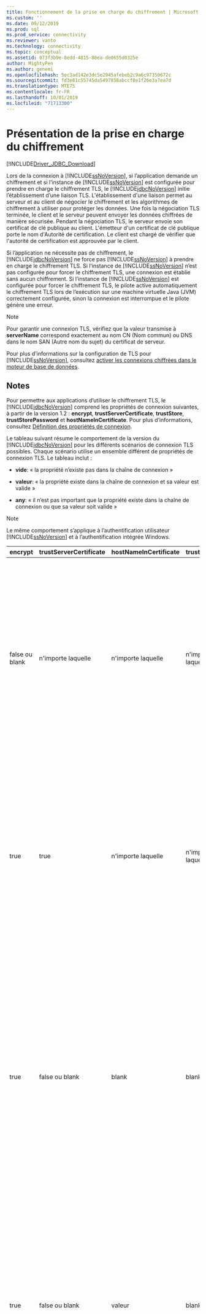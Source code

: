 ```yaml
---
title: Fonctionnement de la prise en charge du chiffrement | Microsoft Docs
ms.custom: ''
ms.date: 09/12/2019
ms.prod: sql
ms.prod_service: connectivity
ms.reviewer: vanto
ms.technology: connectivity
ms.topic: conceptual
ms.assetid: 073f3b9e-8edd-4815-88ea-de0655d0325e
author: MightyPen
ms.author: genemi
ms.openlocfilehash: 5ec3ad142e3dc5e2945afebeb2c9a6c97350672c
ms.sourcegitcommit: fd3e81c55745da5497858abccf8e1f26e3a7ea7d
ms.translationtype: MTE75
ms.contentlocale: fr-FR
ms.lasthandoff: 10/01/2019
ms.locfileid: "71713300"
---
```

# <a name="understanding-encryption-support"></a>Présentation de la prise en charge du chiffrement

[!INCLUDE[Driver_JDBC_Download](../../includes/driver_jdbc_download.md)]

Lors de la connexion à [!INCLUDE[ssNoVersion](../../includes/ssnoversion-md.md)], si l’application demande un chiffrement et si l’instance de [!INCLUDE[ssNoVersion](../../includes/ssnoversion-md.md)] est configurée pour prendre en charge le chiffrement TLS, le [!INCLUDE[jdbcNoVersion](../../includes/jdbcnoversion_md.md)] initie l’établissement d’une liaison TLS. L'établissement d'une liaison permet au serveur et au client de négocier le chiffrement et les algorithmes de chiffrement à utiliser pour protéger les données. Une fois la négociation TLS terminée, le client et le serveur peuvent envoyer les données chiffrées de manière sécurisée. Pendant la négociation TLS, le serveur envoie son certificat de clé publique au client. L'émetteur d'un certificat de clé publique porte le nom d'Autorité de certification. Le client est chargé de vérifier que l'autorité de certification est approuvée par le client.  
  
Si l’application ne nécessite pas de chiffrement, le [!INCLUDE[jdbcNoVersion](../../includes/jdbcnoversion_md.md)] ne force pas [!INCLUDE[ssNoVersion](../../includes/ssnoversion-md.md)] à prendre en charge le chiffrement TLS. Si l’instance de [!INCLUDE[ssNoVersion](../../includes/ssnoversion-md.md)] n’est pas configurée pour forcer le chiffrement TLS, une connexion est établie sans aucun chiffrement. Si l’instance de [!INCLUDE[ssNoVersion](../../includes/ssnoversion-md.md)] est configurée pour forcer le chiffrement TLS, le pilote active automatiquement le chiffrement TLS lors de l’exécution sur une machine virtuelle Java (JVM) correctement configurée, sinon la connexion est interrompue et le pilote génère une erreur.  
  
> [!NOTE]  
> Pour garantir une connexion TLS, vérifiez que la valeur transmise à **serverName** correspond exactement au nom CN (Nom commun) ou DNS dans le nom SAN (Autre nom du sujet) du certificat de serveur.  
>
> Pour plus d’informations sur la configuration de TLS pour [!INCLUDE[ssNoVersion](../../includes/ssnoversion-md.md)], consultez [activer les connexions chiffrées dans le moteur de base de données](../../database-engine/configure-windows/enable-encrypted-connections-to-the-database-engine.md).  
  
## <a name="remarks"></a>Notes

Pour permettre aux applications d’utiliser le chiffrement TLS, le [!INCLUDE[jdbcNoVersion](../../includes/jdbcnoversion_md.md)] comprend les propriétés de connexion suivantes, à partir de la version 1.2 : **encrypt**, **trustServerCertificate**, **trustStore**, **trustStorePassword** et **hostNameInCertificate**. Pour plus d’informations, consultez [Définition des propriétés de connexion](../../connect/jdbc/setting-the-connection-properties.md).  
  
 Le tableau suivant résume le comportement de la version du [!INCLUDE[jdbcNoVersion](../../includes/jdbcnoversion_md.md)] pour les différents scénarios de connexion TLS possibles. Chaque scénario utilise un ensemble différent de propriétés de connexion TLS. Le tableau inclut :  
  
- **vide**: « la propriété n’existe pas dans la chaîne de connexion »  
  
- **valeur**: « la propriété existe dans la chaîne de connexion et sa valeur est valide »  
  
- **any**: « il n’est pas important que la propriété existe dans la chaîne de connexion ou que sa valeur soit valide »  
  
> [!NOTE]  
> Le même comportement s’applique à l’authentification utilisateur [!INCLUDE[ssNoVersion](../../includes/ssnoversion-md.md)] et à l’authentification intégrée Windows.  
  
| encrypt        | trustServerCertificate | hostNameInCertificate | trustStore | trustStorePassword | Comportement                                                                                                                                                                                                                                                                                                                                                                                                                                                                                                                                                                                                                                                                                                                                                                                    |
| -------------- | ---------------------- | --------------------- | ---------- | ------------------ | ------------------------------------------------------------------------------------------------------------------------------------------------------------------------------------------------------------------------------------------------------------------------------------------------------------------------------------------------------------------------------------------------------------------------------------------------------------------------------------------------------------------------------------------------------------------------------------------------------------------------------------------------------------------------------------------------------------------------------------------------------------------------------------------- |
| false ou blank | n'importe laquelle                    | n'importe laquelle                   | n'importe laquelle        | n'importe laquelle                | Le [!INCLUDE[jdbcNoVersion](../../includes/jdbcnoversion_md.md)] ne force pas [!INCLUDE[ssNoVersion](../../includes/ssnoversion-md.md)] à prendre en charge le chiffrement TLS. Si le serveur a un certificat auto-signé, le pilote initie l’échange de certificat TLS. Le certificat TLS n’est pas validé, et seules les informations d’identification (dans le paquet de connexion) sont chiffrées.<br /><br /> Si le serveur requiert que le client prenne en charge le chiffrement TLS, le pilote initie l’échange de certificat TLS. Le certificat TLS n’est pas validé, mais la communication entière est chiffrée.                                                                                                                                                                                    |
| true           | true                   | n'importe laquelle                   | n'importe laquelle        | n'importe laquelle                | Le [!INCLUDE[jdbcNoVersion](../../includes/jdbcnoversion_md.md)] demande à utiliser le chiffrement TLS avec [!INCLUDE[ssNoVersion](../../includes/ssnoversion-md.md)].<br /><br /> Si le serveur requiert que le client prenne en charge le chiffrement TLS ou si le serveur prend en charge le chiffrement, le pilote initie l’échange de certificat TLS. Notez que si la propriété **trustServerCertificate** a la valeur « true », le pilote ne valide pas le certificat TLS.<br /><br /> Si le serveur n'est pas configuré pour prendre en charge le chiffrement, le pilote déclenchera une erreur et interrompra la connexion.                                                                                                                                                                                          |
| true           | false ou blank         | blank                 | blank      | blank              | Le [!INCLUDE[jdbcNoVersion](../../includes/jdbcnoversion_md.md)] demande à utiliser le chiffrement TLS avec [!INCLUDE[ssNoVersion](../../includes/ssnoversion-md.md)].<br /><br /> Si le serveur requiert que le client prenne en charge le chiffrement TLS ou si le serveur prend en charge le chiffrement, le pilote initie l’échange de certificat TLS.<br /><br /> Le pilote utilise la propriété **serverName** spécifiée sur l’URL de connexion pour valider le certificat TLS de serveur et se fie aux règles de recherche de la fabrique de gestionnaire de confiance pour déterminer le magasin de certificats à utiliser.<br /><br /> Si le serveur n'est pas configuré pour prendre en charge le chiffrement, le pilote déclenchera une erreur et interrompra la connexion.                                                                             |
| true           | false ou blank         | valeur                 | blank      | blank              | Le [!INCLUDE[jdbcNoVersion](../../includes/jdbcnoversion_md.md)] demande à utiliser le chiffrement TLS avec [!INCLUDE[ssNoVersion](../../includes/ssnoversion-md.md)].<br /><br /> Si le serveur requiert que le client prenne en charge le chiffrement TLS ou si le serveur prend en charge le chiffrement, le pilote initie l’échange de certificat TLS.<br /><br /> Le pilote valide la valeur de sujet du certificat TLS à l’aide de la valeur spécifiée pour la propriété **hostNameInCertificate**.<br /><br /> Si le serveur n'est pas configuré pour prendre en charge le chiffrement, le pilote déclenchera une erreur et interrompra la connexion.                                                                                                                                                                 |
| true           | false ou blank         | blank                 | valeur      | valeur              | Le [!INCLUDE[jdbcNoVersion](../../includes/jdbcnoversion_md.md)] demande à utiliser le chiffrement TLS avec [!INCLUDE[ssNoVersion](../../includes/ssnoversion-md.md)].<br /><br /> Si le serveur requiert que le client prenne en charge le chiffrement TLS ou si le serveur prend en charge le chiffrement, le pilote initie l’échange de certificat TLS.<br /><br /> Le pilote utilisera la valeur de propriété **trustStore** pour rechercher le fichier trustStore de certificat et la valeur de propriété **trustStorePassword** pour vérifier l’intégrité du fichier trustStore.<br /><br /> Si le serveur n'est pas configuré pour prendre en charge le chiffrement, le pilote déclenchera une erreur et interrompra la connexion.                                                                                                                |
| true           | false ou blank         | blank                 | blank      | valeur              | Le [!INCLUDE[jdbcNoVersion](../../includes/jdbcnoversion_md.md)] demande à utiliser le chiffrement TLS avec [!INCLUDE[ssNoVersion](../../includes/ssnoversion-md.md)].<br /><br /> Si le serveur requiert que le client prenne en charge le chiffrement TLS ou si le serveur prend en charge le chiffrement, le pilote initie l’échange de certificat TLS.<br /><br /> Le pilote utilisera la valeur de propriété **trustStorePassword** pour vérifier l’intégrité du fichier trustStore par défaut.<br /><br /> Si le serveur n'est pas configuré pour prendre en charge le chiffrement, le pilote déclenchera une erreur et interrompra la connexion.                                                                                                                                                                                  |
| true           | false ou blank         | blank                 | valeur      | blank              | Le [!INCLUDE[jdbcNoVersion](../../includes/jdbcnoversion_md.md)] demande à utiliser le chiffrement TLS avec [!INCLUDE[ssNoVersion](../../includes/ssnoversion-md.md)].<br /><br /> Si le serveur requiert que le client prenne en charge le chiffrement TLS ou si le serveur prend en charge le chiffrement, le pilote initie l’échange de certificat TLS.<br /><br /> Le pilote utilisera la valeur de propriété **trustStore** pour rechercher l’emplacement du fichier trustStore.<br /><br /> Si le serveur n'est pas configuré pour prendre en charge le chiffrement, le pilote déclenchera une erreur et interrompra la connexion.                                                                                                                                                                                                 |
| true           | false ou blank         | valeur                 | blank      | valeur              | Le [!INCLUDE[jdbcNoVersion](../../includes/jdbcnoversion_md.md)] demande à utiliser le chiffrement TLS avec [!INCLUDE[ssNoVersion](../../includes/ssnoversion-md.md)].<br /><br /> Si le serveur requiert que le client prenne en charge le chiffrement TLS ou si le serveur prend en charge le chiffrement, le pilote initie l’échange de certificat TLS.<br /><br /> Le pilote utilisera la valeur de propriété **trustStorePassword** pour vérifier l’intégrité du fichier trustStore par défaut. De plus, le pilote utilise la valeur de propriété **hostNameInCertificate** pour valider le certificat TLS .<br /><br /> Si le serveur n'est pas configuré pour prendre en charge le chiffrement, le pilote déclenchera une erreur et interrompra la connexion.                                                                   |
| true           | false ou blank         | valeur                 | valeur      | blank              | Le [!INCLUDE[jdbcNoVersion](../../includes/jdbcnoversion_md.md)] demande à utiliser le chiffrement TLS avec [!INCLUDE[ssNoVersion](../../includes/ssnoversion-md.md)].<br /><br /> Si le serveur requiert que le client prenne en charge le chiffrement TLS ou si le serveur prend en charge le chiffrement, le pilote initie l’échange de certificat TLS.<br /><br /> Le pilote utilisera la valeur de propriété **trustStore** pour rechercher l’emplacement du fichier trustStore. De plus, le pilote utilise la valeur de propriété **hostNameInCertificate** pour valider le certificat TLS .<br /><br /> Si le serveur n'est pas configuré pour prendre en charge le chiffrement, le pilote déclenchera une erreur et interrompra la connexion.                                                                                  |
| true           | false ou blank         | valeur                 | valeur      | valeur              | Le [!INCLUDE[jdbcNoVersion](../../includes/jdbcnoversion_md.md)] demande à utiliser le chiffrement TLS avec [!INCLUDE[ssNoVersion](../../includes/ssnoversion-md.md)].<br /><br /> Si le serveur requiert que le client prenne en charge le chiffrement TLS ou si le serveur prend en charge le chiffrement, le pilote initie l’échange de certificat TLS.<br /><br /> Le pilote utilisera la valeur de propriété **trustStore** pour rechercher le fichier trustStore de certificat et la valeur de propriété **trustStorePassword** pour vérifier l’intégrité du fichier trustStore. De plus, le pilote utilise la valeur de propriété **hostNameInCertificate** pour valider le certificat TLS .<br /><br /> Si le serveur n'est pas configuré pour prendre en charge le chiffrement, le pilote déclenchera une erreur et interrompra la connexion. |
  
Si la propriété de chiffrement a la valeur **true**, le [!INCLUDE[jdbcNoVersion](../../includes/jdbcnoversion_md.md)] utilise le fournisseur de sécurité JSSE par défaut de la machine virtuelle Java pour négocier le chiffrement TLS avec [!INCLUDE[ssNoVersion](../../includes/ssnoversion-md.md)]. Le fournisseur de sécurité par défaut peut ne pas prendre en charge toutes les fonctionnalités requises pour négocier le chiffrement TLS avec succès. Par exemple, le fournisseur de sécurité par défaut peut ne pas prendre en charge la taille de la clé publique RSA utilisée dans le certificat TLS [!INCLUDE[ssNoVersion](../../includes/ssnoversion-md.md)]. Dans ce cas, le fournisseur de sécurité par défaut peut générer une erreur qui forcera le pilote JDBC à mettre fin à la connexion. Pour résoudre ce problème, effectuez l'une des opérations suivantes :  
  
- Configurer l’ordinateur [!INCLUDE[ssNoVersion](../../includes/ssnoversion-md.md)] avec un certificat de serveur qui a une plus petite clé publique RSA  
  
- Configurer la machine virtuelle Java de façon à utiliser un autre fournisseur de sécurité JSSE dans le fichier de propriétés de sécurité « \<java-home>/lib/security/java.security »  
  
- Utiliser une autre machine virtuelle Java  
  
## <a name="validating-server-tls-certificate"></a>Validation du certificat TLS du serveur  

Pendant la négociation TLS, le serveur envoie son certificat de clé publique au client. Le client ou pilote JDBC doit confirmer que le certificat de serveur est publié par une autorité de certification approuvée par le client. Le pilote requiert que le certificat de serveur réponde aux conditions suivantes :  
  
- Le certificat a été publié par une autorité de certification approuvée.  
  
- Le certificat doit être publié pour l'authentification de serveur.  
  
- Le certificat n'a pas expiré.  
  
- Le nom CN (Nom commun) du sujet ou le nom DNS du nom SAN (Autre nom du sujet) du certificat correspond exactement à la valeur **serverName** de la chaîne de connexion ou, si elle est spécifiée, à la valeur de la propriété **hostNameInCertificate**.  
  
- Un nom DNS peut comprendre des caractères génériques. En revanche, le [!INCLUDE[jdbcNoVersion](../../includes/jdbcnoversion_md.md)] ne prend pas en charge la correspondance générique. Par exemple, abc.com ne correspondra pas à \*.com, mais \*.com correspondra à \*.com.  
  
## <a name="see-also"></a>Voir aussi

[Utilisation du chiffrement](../../connect/jdbc/using-ssl-encryption.md)

[Sécurisation des applications du pilote JDBC](../../connect/jdbc/securing-jdbc-driver-applications.md)  
